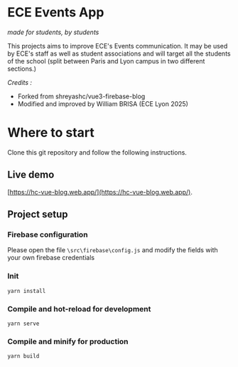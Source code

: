 # ECE Events App 
*made for students, by students*


This projects aims to improve ECE's Events communication.
It may be used by ECE's staff as well as student associations and will target all the students of the school (split between Paris and Lyon campus in two different sections.)

*Credits :*
- Forked from shreyashc/vue3-firebase-blog
- Modified and improved by William BRISA (ECE Lyon 2025)


# Where to start

Clone this git repository and follow the following instructions.

## Live demo

[https://hc-vue-blog.web.app/](https://hc-vue-blog.web.app/).


## Project setup

### Firebase configuration

Please open the file ```\src\firebase\config.js``` and modify the fields with your own firebase credentials

### Init

```
yarn install
```

### Compile and hot-reload for development

```
yarn serve
```

### Compile and minify for production

```
yarn build
```

